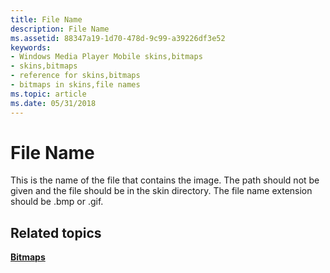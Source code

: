 ```yaml
---
title: File Name
description: File Name
ms.assetid: 88347a19-1d70-478d-9c99-a39226df3e52
keywords:
- Windows Media Player Mobile skins,bitmaps
- skins,bitmaps
- reference for skins,bitmaps
- bitmaps in skins,file names
ms.topic: article
ms.date: 05/31/2018
---
```


# File Name

This is the name of the file that contains the image. The path should not be given and the file should be in the skin directory. The file name extension should be .bmp or .gif.

## Related topics

<dl> <dt>

[**Bitmaps**](bitmaps.md)
</dt> </dl>

 

 




